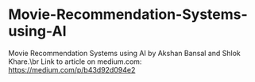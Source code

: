 # Movie-Recommendation-Systems-using-AI
Movie Recommendation Systems using AI by Akshan Bansal and Shlok Khare.\br
Link to article on medium.com: https://medium.com/p/b43d92d094e2
